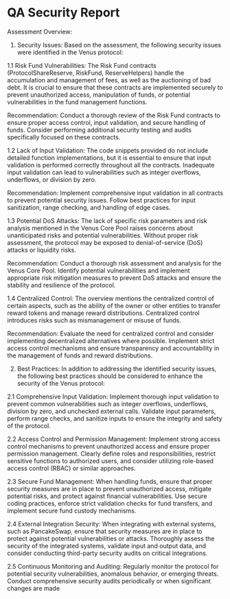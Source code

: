 QA Security Report
===================

Assessment Overview:

1. Security Issues:
Based on the assessment, the following security issues were identified in the Venus protocol:

1.1 Risk Fund Vulnerabilities:
The Risk Fund contracts (ProtocolShareReserve, RiskFund, ReserveHelpers) handle the accumulation and management of fees, as well as the auctioning of bad debt. It is crucial to ensure that these contracts are implemented securely to prevent unauthorized access, manipulation of funds, or potential vulnerabilities in the fund management functions.

Recommendation: Conduct a thorough review of the Risk Fund contracts to ensure proper access control, input validation, and secure handling of funds. Consider performing additional security testing and audits specifically focused on these contracts.

1.2 Lack of Input Validation:
The code snippets provided do not include detailed function implementations, but it is essential to ensure that input validation is performed correctly throughout all the contracts. Inadequate input validation can lead to vulnerabilities such as integer overflows, underflows, or division by zero.

Recommendation: Implement comprehensive input validation in all contracts to prevent potential security issues. Follow best practices for input sanitization, range checking, and handling of edge cases.

1.3 Potential DoS Attacks:
The lack of specific risk parameters and risk analysis mentioned in the Venus Core Pool raises concerns about unanticipated risks and potential vulnerabilities. Without proper risk assessment, the protocol may be exposed to denial-of-service (DoS) attacks or liquidity risks.

Recommendation: Conduct a thorough risk assessment and analysis for the Venus Core Pool. Identify potential vulnerabilities and implement appropriate risk mitigation measures to prevent DoS attacks and ensure the stability and resilience of the protocol.

1.4 Centralized Control:
The overview mentions the centralized control of certain aspects, such as the ability of the owner or other entities to transfer reward tokens and manage reward distributions. Centralized control introduces risks such as mismanagement or misuse of funds.

Recommendation: Evaluate the need for centralized control and consider implementing decentralized alternatives where possible. Implement strict access control mechanisms and ensure transparency and accountability in the management of funds and reward distributions.

2. Best Practices:
In addition to addressing the identified security issues, the following best practices should be considered to enhance the security of the Venus protocol:

2.1 Comprehensive Input Validation:
Implement thorough input validation to prevent common vulnerabilities such as integer overflows, underflows, division by zero, and unchecked external calls. Validate input parameters, perform range checks, and sanitize inputs to ensure the integrity and safety of the protocol.

2.2 Access Control and Permission Management:
Implement strong access control mechanisms to prevent unauthorized access and ensure proper permission management. Clearly define roles and responsibilities, restrict sensitive functions to authorized users, and consider utilizing role-based access control (RBAC) or similar approaches.

2.3 Secure Fund Management:
When handling funds, ensure that proper security measures are in place to prevent unauthorized access, mitigate potential risks, and protect against financial vulnerabilities. Use secure coding practices, enforce strict validation checks for fund transfers, and implement secure fund custody mechanisms.

2.4 External Integration Security:
When integrating with external systems, such as PancakeSwap, ensure that security measures are in place to protect against potential vulnerabilities or attacks. Thoroughly assess the security of the integrated systems, validate input and output data, and consider conducting third-party security audits on critical integrations.

2.5 Continuous Monitoring and Auditing:
Regularly monitor the protocol for potential security vulnerabilities, anomalous behavior, or emerging threats. Conduct comprehensive security audits periodically or when significant changes are made